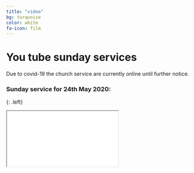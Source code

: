 ```yaml
---
title: "video"
bg: turquoise
color: white
fa-icon: film
---
```


# You tube sunday services
Due to covid-19 the church service are currently online until further notice.

### Sunday service for 24th May 2020:
{: .left}

<div class="icontain"><iframe src="//www.youtube.com/watch?v=M11c66sJR48." allowfullscreen></iframe></div>
